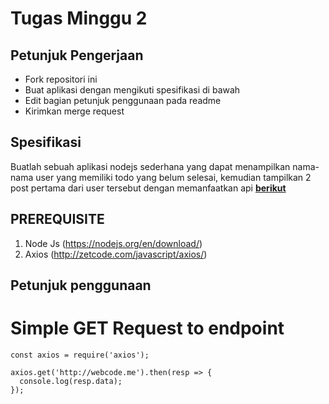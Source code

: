 # Tugas Minggu 2
## Petunjuk Pengerjaan
* Fork repositori ini
* Buat aplikasi dengan mengikuti spesifikasi di bawah
* Edit bagian petunjuk penggunaan pada readme
* Kirimkan merge request

## Spesifikasi
Buatlah sebuah aplikasi nodejs sederhana yang dapat menampilkan nama-nama user yang memiliki todo yang belum selesai, kemudian tampilkan 2 post pertama dari user tersebut dengan memanfaatkan api [**berikut**](https://jsonplaceholder.typicode.com/)

## PREREQUISITE
1. Node Js 
(https://nodejs.org/en/download/)
2. Axios 
(http://zetcode.com/javascript/axios/)

## Petunjuk penggunaan
# Simple GET Request to endpoint
    const axios = require('axios');
 
    axios.get('http://webcode.me').then(resp => {
      console.log(resp.data);
    });
